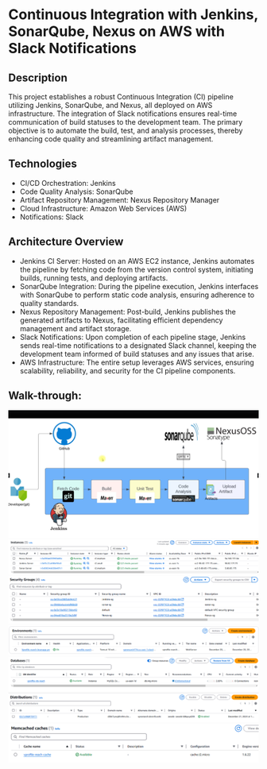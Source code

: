 # Continuous Integration with Jenkins, SonarQube, Nexus on AWS with Slack Notifications
## Description

This project establishes a robust Continuous Integration (CI) pipeline utilizing Jenkins, SonarQube, and Nexus, all deployed on AWS infrastructure. The integration of Slack notifications ensures real-time communication of build statuses to the development team. The primary objective is to automate the build, test, and analysis processes, thereby enhancing code quality and streamlining artifact management.

## Technologies

- CI/CD Orchestration: Jenkins
- Code Quality Analysis: SonarQube
- Artifact Repository Management: Nexus Repository Manager
- Cloud Infrastructure: Amazon Web Services (AWS)
- Notifications: Slack
   
## Architecture Overview

- Jenkins CI Server: Hosted on an AWS EC2 instance, Jenkins automates the pipeline by fetching code from the version control system, 
  initiating builds, running tests, and deploying artifacts.
- SonarQube Integration: During the pipeline execution, Jenkins interfaces with SonarQube to perform static code analysis, ensuring 
  adherence to quality standards.
- Nexus Repository Management: Post-build, Jenkins publishes the generated artifacts to Nexus, facilitating efficient dependency 
  management and artifact storage.
- Slack Notifications: Upon completion of each pipeline stage, Jenkins sends real-time notifications to a designated Slack channel, 
  keeping the development team informed of build statuses and any issues that arise.
- AWS Infrastructure: The entire setup leverages AWS services, ensuring scalability, reliability, and security for the CI pipeline 
  components.
  
  

## Walk-through:


 ![First try](https://github.com/Vlad774/CI_Jenkins_Sonar_Nexus_Slack/blob/main/Diagramm_jen_2.png) 
 ![First try](https://github.com/Vlad774/CI_Jenkins_Sonar_Nexus_Slack/blob/main/aws_ec2.png) 
 ![First try](https://github.com/Vlad774/CI_Jenkins_Sonar_Nexus_Slack/blob/main/sec_group.png)
 ![First try](https://github.com/Vlad774/AWS_Rearch_Web_App_on_Cloud_PAAS_SAAS/blob/main/ENV.png)
 ![First try](https://github.com/Vlad774/AWS_Rearch_Web_App_on_Cloud_PAAS_SAAS/blob/main/RDS.png)
 ![First try](https://github.com/Vlad774/AWS_Rearch_Web_App_on_Cloud_PAAS_SAAS/blob/main/cloudfront.png)
 ![First try](https://github.com/Vlad774/AWS_Rearch_Web_App_on_Cloud_PAAS_SAAS/blob/main/memcaches.png)
 


